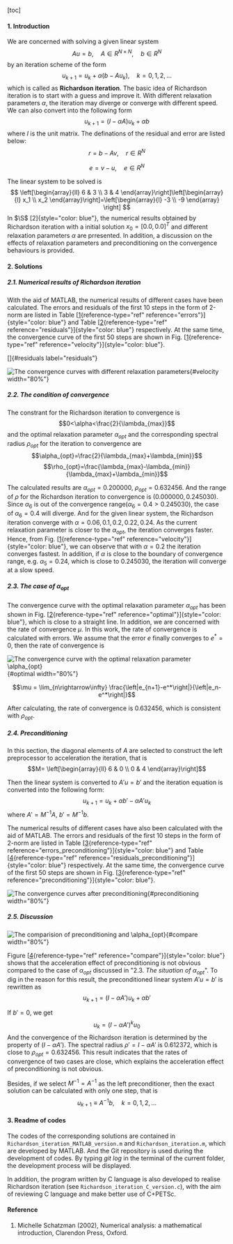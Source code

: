 [toc]

#### **1. Introduction**

We are concerned with solving a given linear system
$$
Au=b, \quad A \in {R}^{N \times N}, \quad b \in {R}^N
$$
by an iteration scheme of the form
$$
{u}_{k+1}= {u}_k+\alpha\left( {b}-A  {u}_k\right), \quad k=0,1,2, \ldots
    \label{Richardson}
$$
which is called as **Richardson iteration**.
The basic idea of Richardson iteration is to start with a guess and
improve it. With different relaxation parameters $\alpha$, the iteration
may diverge or converge with different speed. We can also convert
 into the following form
$$
{u}_{k+1}=(I-\alpha A ) {u}_k+\alpha {b}
$$
 where $I$ is the unit
matrix. The definations of the residual and error are listed below:
$$
{r}={b}-A {v}, \quad r \in {R}^N
$$

$$
{e}={v}-{u}, \quad e \in {R}^N
$$



The linear system to be solved is
$$
\left[\begin{array}{ll}
        6 & 3 \\
        3 & 4
        \end{array}\right]\left[\begin{array}{l}
        x_1 \\
        x_2
        \end{array}\right]=\left[\begin{array}{l}
        -3 \\
        -9
        \end{array}
    \right]
$$
In $\S$ [2]{style="color: blue"}, the numerical results obtained by
Richardson iteration with a initial solution $x_0=[0.0,0.0]^T$ and
different relaxation parameters $\alpha$ are prresented. In addition, a
discussion on the effects of relaxation parameters and preconditioning
on the convergence behaviours is provided.

#### **2. Solutions**

##### 2.1. Numerical results of Richardson iteration

With the aid of MATLAB, the numerical results of different cases have
been calculated. The errors and residuals of the first 10 steps in the
form of 2-norm are listed in Table [[1](#errors){reference-type="ref"
reference="errors"}]{style="color: blue"} and Table
[[2](#residuals){reference-type="ref"
reference="residuals"}]{style="color: blue"} respectively. At the same
time, the convergence curve of the first 50 steps are shown in Fig.
[[1](#velocity){reference-type="ref"
reference="velocity"}]{style="color: blue"}.

[]{#residuals label="residuals"}

![The convergence curves with different relaxation
parameters](./images/1_convergence_curve_for_every_alpha.png){#velocity
width="80%"}



##### 2.2. The condition of convergence

The constrant for the Richardson iteration to convergence is
$$0<\alpha<\frac{2}{\lambda_{max}}$$ and the optimal relaxation
parameter $\alpha_{opt}$ and the corresponding spectral radius
$\rho_{opt}$ for the iteration to convergence are
$$\alpha_{opt}=\frac{2}{\lambda_{max}+\lambda_{min}}$$
$$\rho_{opt}=\frac{\lambda_{max}-\lambda_{min}}{\lambda_{max}+\lambda_{min}}$$

The calculated results are $\alpha_{opt}=0.200000$,
$\rho_{opt}=0.632456$. And the range of $\rho$ for the Richardson
iteration to convergence is $(0.000000,0.245030)$. Since $\alpha_6$ is
out of the convergence range($\alpha_6=0.4>0.245030$), the case of
$\alpha_6=0.4$ will diverge. And for the given linear system, the
Richardson iteration converge with $\alpha = 0.06,0.1,0.2,0.22,0.24$. As
the current relaxation parameter is closer to the $\alpha_{opt}$, the
iteration converges faster. Hence, from Fig.
[[1](#velocity){reference-type="ref"
reference="velocity"}]{style="color: blue"}, we can observe that with
$\alpha=0.2$ the iteration converges fastest. In addition, if $\alpha$
is close to the boundary of convergence range, e.g. $\alpha_5=0.24$,
which is close to $0.245030$, the iteration will converge at a slow
speed.

##### 2.3. The case of $\alpha_{opt}$

The convergence curve with the optimal relaxation parameter
$\alpha_{opt}$ has been shown in Fig.
[[2](#optimal){reference-type="ref"
reference="optimal"}]{style="color: blue"}, which is close to a straight
line. In addition, we are concerned with the rate of convergence $\mu$.
In this work, the rate of convergence is calculated with errors. We
assume that the error $e$ finally converges to $e^*=0$, then the rate of
convergence is

![The convergence curve with the optimal relaxation parameter
$\alpha_{opt}$](./images/2_convergence_curve_for_optimal_alpha.png){#optimal
width="80%"}

$$\mu = \lim_{n\rightarrow\infty} \frac{\left|e_{n+1}-e^*\right|}{\left|e_n-e^*\right|}$$

After calculating, the rate of convergence is $0.632456$, which is
consistent with $\rho_{opt}$.

##### 2.4. Preconditioning

In this section, the diagonal elements of $A$ are selected to construct
the left preprocessor to acceleration the iteration, that is $$M=
    \left[\begin{array}{ll}
        6 & 0 \\
        0 & 4
    \end{array}\right]$$

Then the linear system is converted to $A'u=b'$ and the iteration
equation is converted into the following form:
$${u}_{k+1}= {u}_k+\alpha  {b'}-\alpha A'  {u}_k$$ where $A'=M^{-1}A$,
$b'=M^{-1}b$.

The numerical results of different cases have also been calculated with
the aid of MATLAB. The errors and residuals of the first 10 steps in the
form of 2-norm are listed in Table
[[3](#errors_preconditioning){reference-type="ref"
reference="errors_preconditioning"}]{style="color: blue"} and Table
[[4](#residuals_preconditioning){reference-type="ref"
reference="residuals_preconditioning"}]{style="color: blue"}
respectively. At the same time, the convergence curve of the first 50
steps are shown in Fig. [[3](#preconditioning){reference-type="ref"
reference="preconditioning"}]{style="color: blue"}.



![The convergence curves after
preconditioning](./images/3_convergence_curve_for_every_alpha_after_preconditioning.png){#preconditioning
width="80%"}



##### 2.5. Discussion

![The comparision of preconditioning and
$\alpha_{opt}$](./images/4_convergence_curve_for_every_alpha_after_preconditioning.png){#compare
width="80%"}

Figure [[4](#compare){reference-type="ref"
reference="compare"}]{style="color: blue"} shows that the acceleration
effect of preconditioning is not obvious compared to the case of
$\alpha_{opt}$ discussed in "2.3. *The situation of $\alpha_{opt}$*". To
dig in the reason for this result, the preconditioned linear system
$A'u=b'$ is rewritten as $${u}_{k+1}=(I-\alpha A')  {u}_k+\alpha  {b'}$$

If ${b'}= {0}$, we get $${u}_k=(I-\alpha A')^k  {u}_0$$ And the
convergence of the Richardson iteration is determined by the property of
$(I-\alpha A')$. The spectral radius $\rho'=I-\alpha A'$ is $0.612372$,
which is close to $\rho_{opt}=0.632456$. This result indicates that the
rates of convergence of two cases are close, which explains the
acceleration effect of preconditioning is not obvious.

Besides, if we select $M^{-1}=A^{-1}$ as the left preconditioner, then
the exact solution can be calculated with only one step, that is
$${u}_{k+1} \equiv A^{-1}b ,\quad k=0,1,2, \ldots$$

#### 3. Readme of codes

The codes of the corresponding solutions are contained in `Richardson_iteration_MATLAB_version.m`
and `Richardson_iteration.m`, which are developed by MATLAB. And the Git
repository is used during the development of codes. By typing *git log*
in the terminal of the current folder, the development process will be
displayed.

In addition, the program written by C language is also developed to
realise Richardson iteration (see `Richardson_iteration_C_version.c`),
with the aim of reviewing C language and make better use of C+PETSc.



#### Reference

1. Michelle Schatzman (2002), Numerical analysis: a mathematical
   introduction, Clarendon Press, Oxford.
